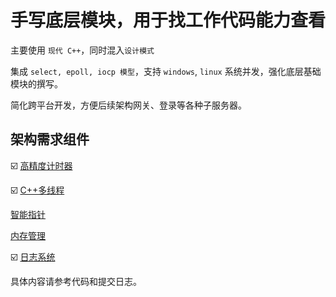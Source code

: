 # 手写底层模块，用于找工作代码能力查看

主要使用 `现代 C++`，同时混入`设计模式` 

集成 `select, epoll, iocp 模型`，支持 `windows`, `linux` 系统并发，强化底层基础模块的撰写。

简化跨平台开发，方便后续架构网关、登录等各种子服务器。


## 架构需求组件

☑️ [高精度计时器](cpp/time.md) 

☑️ [C++多线程](cpp/多线程.md) 

[智能指针](cpp/智能指针.md)

[内存管理](cpp/内存管理.md)

☑️ [日志系统](cpp/log.md)


具体内容请参考代码和提交日志。



